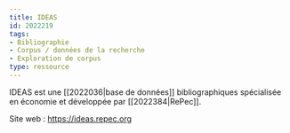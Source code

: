 ```yaml
---
title: IDEAS
id: 2022219
tags:
- Bibliographie
- Corpus / données de la recherche
- Exploration de corpus
type: ressource
---
```


IDEAS est une [[2022036|base de données]] bibliographiques spécialisée en économie et développée par [[2022384|RePec]].

Site web : <https://ideas.repec.org>

